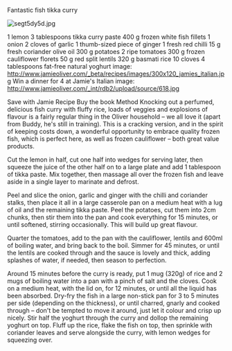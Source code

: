 Fantastic fish tikka curry

![segt5dy5d.jpg](segt5dy5d.jpg)

1 lemon
3 tablespoons tikka curry paste
400 g frozen white fish fillets
1 onion
2 cloves of garlic
1 thumb-sized piece of ginger
1 fresh red chilli
15 g fresh coriander
olive oil
300 g potatoes
2 ripe tomatoes
300 g frozen cauliflower florets
50 g red split lentils
320 g basmati rice
10 cloves
4 tablespoons fat-free natural yoghurt
image: http://www.jamieoliver.com/_beta/recipes/images/300x120_jamies_italian.jpg
Win a dinner for 4 at Jamie's Italian
image: http://www.jamieoliver.com/_int/rdb2/upload/source/618.jpg

Save with Jamie Recipe
Buy the book
Method
Knocking out a perfumed, delicious fish curry with fluffy rice, loads of veggies and explosions of flavour is a fairly regular thing in the Oliver household – we all love it (apart from Buddy, he's still in training). This is a cracking version, and in the spirit of keeping costs down, a wonderful opportunity to embrace quality frozen fish, which is perfect here, as well as frozen cauliflower – both great value products.

Cut the lemon in half, cut one half into wedges for serving later, then squeeze the juice of the other half on to a large plate and add 1 tablespoon of tikka paste. Mix together, then massage all over the frozen fish and leave aside in a single layer to marinate and defrost.

Peel and slice the onion, garlic and ginger with the chilli and coriander stalks, then place it all in a large casserole pan on a medium heat with a lug of oil and the remaining tikka paste. Peel the potatoes, cut them into 2cm chunks, then stir them into the pan and cook everything for 15 minutes, or until softened, stirring occasionally. This will build up great flavour.

Quarter the tomatoes, add to the pan with the cauliflower, lentils and 600ml of boiling water, and bring back to the boil. Simmer for 45 minutes, or until the lentils are cooked through and the sauce is lovely and thick, adding splashes of water, if needed, then season to perfection.

Around 15 minutes before the curry is ready, put 1 mug (320g) of rice and 2 mugs of boiling water into a pan with a pinch of salt and the cloves. Cook on a medium heat, with the lid on, for 12 minutes, or until all the liquid has been absorbed. Dry-fry the fish in a large non-stick pan for 3 to 5 minutes per side (depending on the thickness), or until charred, gnarly and cooked through – don't be tempted to move it around, just let it colour and crisp up nicely. Stir half the yoghurt through the curry and dollop the remaining yoghurt on top. Fluff up the rice, flake the fish on top, then sprinkle with coriander leaves and serve alongside the curry, with lemon wedges for squeezing over.
